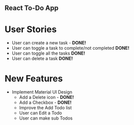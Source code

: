 ## React To-Do App

# User Stories

- User can create a new task - **DONE!**
- User can toggle a task to complete/not completed **DONE!**
- User can toggle all the tasks **DONE!**
- User can delete a task **DONE!**

# New Features

- Implement Material UI Design
  - Add a Delete icon - **DONE!**
  - Add a Checkbox - **DONE!**
  - Improve the Add Todo list
  - User can Edit a Todo
  - User can make sub Todos

